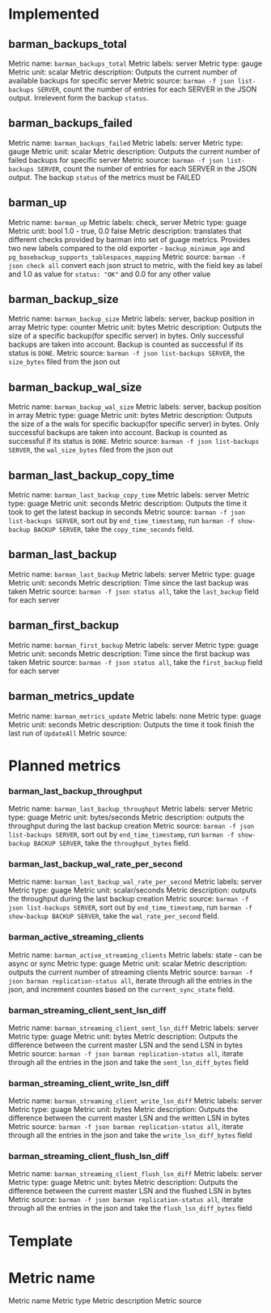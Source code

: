 # Implemented 
## barman_backups_total
 Metric name: `barman_backups_total`
 Metric labels: server
 Metric type: gauge
 Metric unit: scalar
 Metric description: Outputs the current number of available backups for specific server
 Metric source: `barman -f json list-backups SERVER`, count the number of entries for each SERVER in the JSON output. Irrelevent form the backup `status`.

## barman_backups_failed
 Metric name: `barman_backups_failed`
 Metric labels: server
 Metric type: gauge
 Metric unit: scalar
 Metric description: Outputs the current number of failed backups for specific server
 Metric source: `barman -f json list-backups SERVER`, count the number of entries for each SERVER in the JSON output. The backup `status` of the metrics must be FAILED

## barman_up
Metric name: `barman_up`
Metric labels: check, server
Metric type: guage
Metric unit: bool 1.0 - true, 0.0 false
Metric description: translates that different checks provided by barman into set of guage metrics. Provides two new labels compared to the old exporter - `backup_minimum_age` and `pg_basebackup_supports_tablespaces_mapping`
Metric source: `barman -f json check all` convert each json struct to metric, with the field key as label and 1.0 as value for `status: "OK"` and 0.0 for any other value

## barman_backup_size
 Metric name: `barman_backup_size`
 Metric labels: server, backup position in array
 Metric type: counter
 Metric unit: bytes
 Metric description: Outputs the size of a specific backup(for specific server) in bytes. Only successful backups are taken into account. Backup is counted as successful if its status is `DONE`.
 Metric source: `barman -f json list-backups SERVER`, the `size_bytes` filed from the json out

## barman_backup_wal_size
 Metric name: `barman_backup_wal_size`
 Metric labels: server, backup position in array
 Metric type: guage
 Metric unit: bytes
 Metric description: Outputs the size of a the wals for specific backup(for specific server) in bytes. Only successful backups are taken into account. Backup is counted as successful if its status is `DONE`.
 Metric source: `barman -f json list-backups SERVER`, the `wal_size_bytes` filed from the json out

## barman_last_backup_copy_time
 Metric name: `barman_last_backup_copy_time`
 Metric labels: server
 Metric type: guage
 Metric unit: seconds
 Metric description: Outputs the time it took to get the latest backup in seconds
 Metric source: `barman -f json list-backups SERVER`, sort out by `end_time_timestamp`, run `barman -f show-backup BACKUP SERVER`, take the `copy_time_seconds` field. 
## barman_last_backup
 Metric name: `barman_last_backup`
 Metric labels: server
 Metric type: guage
 Metric unit: seconds
 Metric description: Time since the last backup was taken
 Metric source: `barman -f json status all`, take the `last_backup` field for each server
## barman_first_backup
 Metric name: `barman_first_backup`
 Metric labels: server
 Metric type: guage
 Metric unit: seconds
 Metric description: Time since the first backup was taken
 Metric source: `barman -f json status all`, take the `first_backup` field for each server
## barman_metrics_update
 Metric name: `barman_metrics_update`
 Metric labels: none
 Metric type: guage
 Metric unit: seconds
 Metric description: Outputs the time it took finish the last run of `UpdateAll`
 Metric source:

# Planned metrics

### barman_last_backup_throughput
 Metric name: `barman_last_backup_throughput`
 Metric labels: server
 Metric type: guage
 Metric unit: bytes/seconds
 Metric description: outputs the throughput during the last backup creation
 Metric source: `barman -f json list-backups SERVER`, sort out by `end_time_timestamp`, run `barman -f show-backup BACKUP SERVER`, take the `throughput_bytes` field. 


### barman_last_backup_wal_rate_per_second
 Metric name: `barman_last_backup_wal_rate_per_second`
 Metric labels: server
 Metric type: guage
 Metric unit: scalar/seconds
 Metric description: outputs the throughput during the last backup creation
 Metric source: `barman -f json list-backups SERVER`, sort out by `end_time_timestamp`, run `barman -f show-backup BACKUP SERVER`, take the `wal_rate_per_second` field. 


### barman_active_streaming_clients
 Metric name: `barman_active_streaming_clients`
 Metric labels: state - can be async or sync
 Metric type: guage
 Metric unit: scalar
 Metric description: outputs the current number of streaming clients
 Metric source: `barman -f json barman replication-status all`, iterate through all the entries in the json, and increment countes based on the `current_sync_state` field.

### barman_streaming_client_sent_lsn_diff
 Metric name: `barman_streaming_client_sent_lsn_diff`
 Metric labels: server
 Metric type: guage
 Metric unit: bytes
 Metric description: Outputs the difference between the current master LSN and the send LSN in bytes
 Metric source: `barman -f json barman replication-status all`, iterate through all the entries in the json and take the `sent_lsn_diff_bytes` field

### barman_streaming_client_write_lsn_diff
 Metric name: `barman_streaming_client_write_lsn_diff`
 Metric labels: server
 Metric type: guage
 Metric unit: bytes
 Metric description: Outputs the difference between the current master LSN and the written LSN in bytes
 Metric source: `barman -f json barman replication-status all`, iterate through all the entries in the json and take the `write_lsn_diff_bytes` field

### barman_streaming_client_flush_lsn_diff
 Metric name: `barman_streaming_client_flush_lsn_diff`
 Metric labels: server
 Metric type: guage
 Metric unit: bytes
 Metric description: Outputs the difference between the current master LSN and the flushed LSN in bytes
 Metric source: `barman -f json barman replication-status all`, iterate through all the entries in the json and take the `flush_lsn_diff_bytes` field


 # Template
# Metric name
 Metric name
 Metric type
 Metric description
 Metric source
